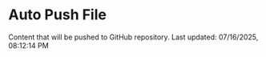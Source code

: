 # Auto Push File

Content that will be pushed to GitHub repository.
Last updated: 07/16/2025, 08:12:14 PM
